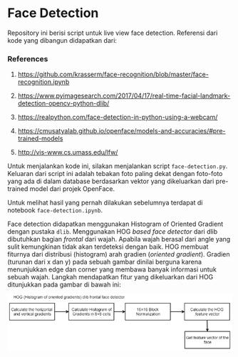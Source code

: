 # Face Detection

Repository ini berisi script untuk live view face detection. Referensi dari kode yang dibangun didapatkan dari:

### References

1. https://github.com/krasserm/face-recognition/blob/master/face-recognition.ipynb

2. https://www.pyimagesearch.com/2017/04/17/real-time-facial-landmark-detection-opencv-python-dlib/

3. https://realpython.com/face-detection-in-python-using-a-webcam/

4. https://cmusatyalab.github.io/openface/models-and-accuracies/#pre-trained-models

5. http://vis-www.cs.umass.edu/lfw/


Untuk menjalankan kode ini, silakan menjalankan script `face-detection.py`. Keluaran dari script ini adalah tebakan foto paling dekat dengan foto-foto yang ada di dalam database berdasarkan vektor yang dikeluarkan dari pre-trained model dari projek OpenFace.

Untuk melihat hasil yang pernah dilakukan sebelumnya terdapat di notebook `face-detection.ipynb`. 

Face detection didapatkan menggunakan Histogram of Oriented Gradient dengan pustaka `dlib`. Menggunakan HOG *based face detector* dari dlib dibutuhkan bagian *frontal* dari wajah. Apabila wajah berasal dari angle yang sulit kemungkinan tidak akan terdeteksi dengan baik. HOG membuat fiturnya dari distribusi (histogram) arah gradien (*oriented gradient*). Gradien (turunan dari x dan y) pada sebuah gambar dinilai berguna karena menunjukkan edge dan corner yang membawa banyak informasi untuk sebuah wajah. Langkah mendapatkan fitur yang dikeluarkan dari HOG ditunjukkan pada gambar di bawah ini:

<p align="center">
  <img src="images/hog.PNG" width="600" alt="accessibility text">
</p>
